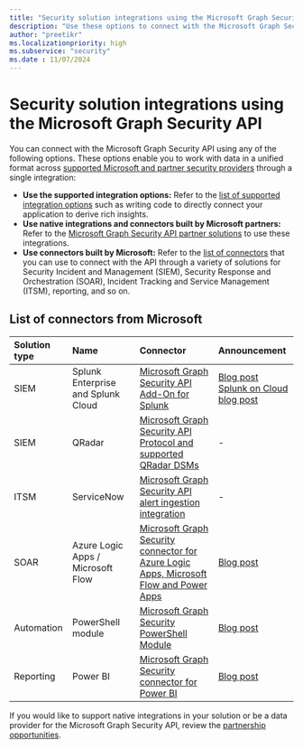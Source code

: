 ```yaml
---
title: "Security solution integrations using the Microsoft Graph Security API"
description: "Use these options to connect with the Microsoft Graph Security API and work with data in a unified format across supported Microsoft and partner security providers."
author: "preetikr"
ms.localizationpriority: high
ms.subservice: "security"
ms.date : 11/07/2024
---
```


# Security solution integrations using the Microsoft Graph Security API

You can connect with the Microsoft Graph Security API using any of the following options. These options enable you to work with data in a unified format across [supported Microsoft and partner security providers](/graph/api/resources/security-api-overview#alerts) through a single integration:

- **Use the supported integration options:** Refer to the [list of supported integration options](./security-concept-overview.md#why-use-the-microsoft-graph-security-api) such as writing code to directly connect your application to derive rich insights. 
- **Use native integrations and connectors built by Microsoft partners:** Refer to the [Microsoft Graph Security API partner solutions](https://aka.ms/graphsecuritypartnerships) to use these integrations.  
- **Use connectors built by Microsoft:** Refer to the [list of connectors](#list-of-connectors-from-microsoft) that you can use to connect with the API through a variety of solutions for Security Incident and Management (SIEM), Security Response and Orchestration (SOAR), Incident Tracking and Service Management (ITSM), reporting, and so on.  

## List of connectors from Microsoft

| Solution type | Name | Connector | Announcement |
|:-----|:--------|:--------|:----------|
| SIEM |Splunk Enterprise and Splunk Cloud|[Microsoft Graph Security API Add-On for Splunk](https://aka.ms/graphsecuritysplunkaddon) | [Blog post](https://aka.ms/graphsecuritysplunkaddonblogpost)<br>[Splunk on Cloud blog post](https://aka.ms/graphsecuritysplunkcloudblogpost)|
| SIEM |QRadar|[Microsoft Graph Security API Protocol and supported QRadar DSMs](https://www.ibm.com/support/knowledgecenter/SS42VS_DSM/com.ibm.dsm.doc/c_logsource_Microsoft_Graph_Security_protocol.html)| - |
| ITSM |ServiceNow|[Microsoft Graph Security API alert ingestion integration](https://docs.servicenow.com/bundle/quebec-security-management/page/product/secops-integration-sir/secops-integration-ms-graph/concept/ms-graph-about.html)| - |
| SOAR | Azure Logic Apps / Microsoft Flow | [Microsoft Graph Security connector for Azure Logic Apps, Microsoft Flow and Power Apps](/azure/connectors/connectors-integrate-security-operations-create-api-microsoft-graph-security) | [Blog post](https://aka.ms/graphsecurityconnectorsblogpost) |
| Automation | PowerShell module | [Microsoft Graph Security PowerShell Module](https://aka.ms/graphsecuritypowershellmodule) | [Blog post](https://aka.ms/graphsecuritypowershellmodulepost) |
| Reporting | Power BI | [Microsoft Graph Security connector for Power BI](/power-bi/connect-data/desktop-connect-graph-security) | [Blog post](https://aka.ms/graphsecuritypowerbiconnectorblogpost) |

If you would like to support native integrations in your solution or be a data provider for the Microsoft Graph Security API, review the [partnership opportunities](./security-partner-overview.md).
